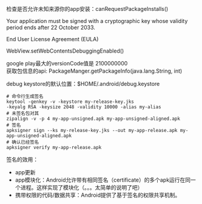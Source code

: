 检查是否允许未知来源你的app安装：canRequestPackageInstalls()   

Your application must be signed with a cryptographic key whose validity period ends after 22 October 2033.

End User License Agreement (EULA)  

 WebView.setWebContentsDebuggingEnabled()   

google play最大的versionCode值是  2100000000  
获取包信息的api: PackageManger.getPackageInfo(java.lang.String, int)  

debug keystore的默认位置：$HOME/.android/debug.keystore  

```
# 命令行生成签名  
keytool -genkey -v -keystore my-release-key.jks
-keyalg RSA -keysize 2048 -validity 10000 -alias my-alias
# 未签名包对其  
zipalign -v -p 4 my-app-unsigned.apk my-app-unsigned-aligned.apk
# 签名
apksigner sign --ks my-release-key.jks --out my-app-release.apk my-app-unsigned-aligned.apk
# 确认已经签名
apksigner verify my-app-release.apk
```  
签名的效用：  
- app更新
- app模块化：Android允许带有相同签名（certificate）的多个apk运行在同一个进程。这样实现了模块化（。。。太简单的说明了吧）  
- 携带权限的代码/数据共享：Android提供了基于签名的权限共享机制。
